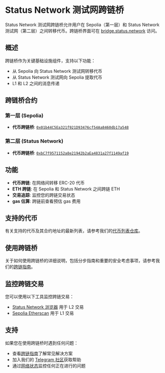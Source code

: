 # Status Network 测试网跨链桥

Status Network 测试网跨链桥允许用户在 Sepolia（第一层）和 Status Network 测试网（第二层）之间转移代币。跨链桥界面可在 [bridge.status.network](https://bridge.status.network) 访问。

## 概述

跨链桥作为关键基础设施组件，支持以下功能：
- 从 Sepolia 向 Status Network 测试网转移代币
- 从 Status Network 测试网向 Sepolia 提取代币
- L1 和 L2 之间的消息传递

## 跨链桥合约

### 第一层 (Sepolia)
- **代币跨链桥**: [`0x01b44C5Ea321f921D93476cf54Aa8460db17a548`](https://sepolia.etherscan.io/address/0x01b44C5Ea321f921D93476cf54Aa8460db17a548)

### 第二层 (Status Network)
- **代币跨链桥**: [`0xbC7f9571152a8e21942b2aEa4831a27f1149af19`](https://sepoliascan.status.network/address/0xbC7f9571152a8e21942b2aEa4831a27f1149af19)

## 功能

- **代币跨链**: 在网络间转移 ERC-20 代币
- **ETH 跨链**: 在 Sepolia 和 Status Network 之间跨链 ETH
- **交易追踪**: 监控您的跨链交易状态
- **gas 估算**: 跨链前查看预估 gas 费用

## 支持的代币

有关支持的代币及其合约地址的最新列表，请参考我们的[代币列表仓库](https://github.com/status-im/status-network-token-list)。

## 使用跨链桥

关于如何使用跨链桥的详细说明，包括分步指南和重要的安全考虑事项，请参考我们的[跨链指南](../general-info/bridge/bridging-testnet.md)。

## 监控跨链交易

您可以使用以下工具监控跨链交易：
- [Status Network 浏览器](https://sepoliascan.status.network) 用于 L2 交易
- [Sepolia Etherscan](https://sepolia.etherscan.io) 用于 L1 交易

## 支持

如果您在使用跨链桥时遇到任何问题：
- 查看[跨链指南](../general-info/bridge/bridging-testnet.md)了解常见解决方案
- 加入我们的 [Telegram 社区](https://t.me/+k04A_OZbhIs1Mzc9)获取帮助
- 通过[网络状态](https://health.status.network)监控任何正在进行的问题
